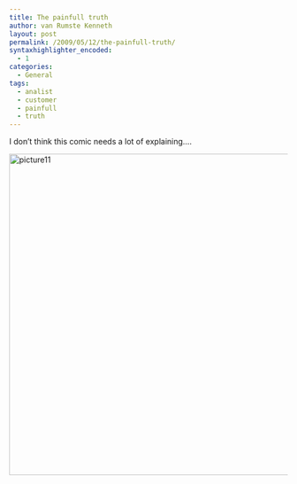 ```yaml
---
title: The painfull truth
author: van Rumste Kenneth
layout: post
permalink: /2009/05/12/the-painfull-truth/
syntaxhighlighter_encoded:
  - 1
categories:
  - General
tags:
  - analist
  - customer
  - painfull
  - truth
---
```

I don&#8217;t think this comic needs a lot of explaining&#8230;.

<a href="http://www.devexp.eu/wp-content/uploads/2009/05/truth.jpg" target="_blank"><img class="alignnone size-full wp-image-773" title="picture11" src="http://www.devexp.eu/wp-content/uploads/2009/05/truth.jpg" alt="picture11" width="580" border="0" /></a>